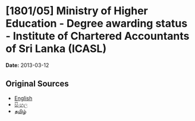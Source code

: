 # [1801/05] Ministry of Higher Education - Degree awarding status - Institute of Chartered Accountants of Sri Lanka (ICASL)

**Date:** 2013-03-12

## Original Sources

- [English](https://documents.gov.lk/view/extra-gazettes/2013/3/1801-05_E.pdf)
- [සිංහල](https://documents.gov.lk/view/extra-gazettes/2013/3/1801-05_S.pdf)
- [தமிழ்](https://documents.gov.lk/view/extra-gazettes/2013/3/1801-05_T.pdf)
